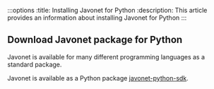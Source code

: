 :::options
:title: Installing Javonet for Python
:description: This article provides an information about installing Javonet for Python
:::

## Download Javonet package for Python

Javonet is available for many different programming languages as a standard package.

Javonet is available as a Python package [javonet-python-sdk](https://pypi.org/project/javonet-python-sdk/). 

